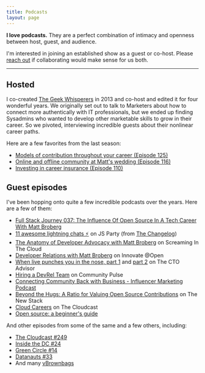 ```yaml
---
title: Podcasts
layout: page
---
```


**I love podcasts.** They are a perfect combination of intimacy and openness between host, guest, and audience. 

I'm interested in joining an established show as a guest or co-host. Please [reach out](mailto:matthewbbroberg+io@gmail.com) if collaborating would make sense for us both.

---

## Hosted

I co-created [The Geek Whisperers](https://geek-whisperers.com) in 2013 and co-host and edited it for four wonderful years. We originally set out to talk to Marketers about how to connect more authentically with IT professionals, but we ended up finding Sysadmins who wanted to develop other marketable skills to grow in their career. So we pivoted, interviewing incredible guests about their nonlinear career paths.

Here are a few favorites from the last season:

- [Models of contribution throughout your career (Episode 125)](http://geek-whisperers.com/2016/11/models-of-contribution-throughout-your-career-episode-125/)
- [Online and offline community at Matt's wedding (Episode 116)](http://geek-whisperers.com/2016/07/online-and-offline-community-at-matts-wedding-episode-116/)
- [Investing in career insurance (Episode 110)](http://geek-whisperers.com/2016/04/investing-in-career-insurance-vmware-user-group-recap-episode-110/)

## Guest episodes

I've been hopping onto quite a few  incredible podcasts over the years. Here are a few of them:

- [Full Stack Journey 037: The Influence Of Open Source In A Tech Career With Matt Broberg](https://packetpushers.net/podcast/full-stack-journey-037-the-influence-of-open-source-in-a-tech-career-with-matt-broberg/)
- [11 awesome lightning chats ⚡️](https://changelog.com/jsparty/100) on JS Party (from [The Changelog](https://changelog.com))
- [The Anatomy of Developer Advocacy with Matt Broberg](https://www.screaminginthecloud.com/episodes/the-anatomy-of-developer-advocacy-with-matt-broberg) on Screaming In The Cloud
- [Developer Relations with Matt Broberg](https://podcasts.apple.com/us/podcast/innovate-open/id498373813) on Innovate @Open
- [When live punches you in the nose, part 1](https://www.thectoadvisor.com/podcast/2018/10/22/when-life-punches-you-in-the-nose) and [part 2](https://www.thectoadvisor.com/podcast/2019/4/8/punched-in-the-nose-part-2) on The CTO Advisor
- [Hiring a DevRel Team](http://communitypulse.io/22-hiring-devrel-team/) on Community Pulse
- [Connecting Community Back with Business - Influencer Marketing Podcast](https://podcasts.apple.com/us/podcast/connecting-community-back-business-amy-lewis-matt-broberg/id1243637070?i=1000400292092)
- [Beyond the Hugs: A Ratio for Valuing Open Source Contributions](https://thenewstack.io/beyond-the-hugs-a-ratio-for-valuing-open-source-contributions/) on The New Stack
- [Cloud Careers](https://www.thecloudcast.net/2017/08/the-cloudcast-307-cloud-careers-after.html) on The Cloudcast
- [Open source: a beginner's guide](https://soundcloud.com/buzzword-bingo/open-source-beginners-guide)

And other episodes from some of the same and a few others, including: 

- [The Cloudcast #249](https://www.thecloudcast.net/2016/04/blog-post.html)
- [Inside the DC #24](http://www.inthedc.com/wp/the-hot-aisle-open-source-your-holidays-with-matt-brender-episode-24/)
- [Green Circle #14](https://greencircle.vmturbo.com/community/industry-perspectives/blog/2016/04/12/gc-on-demand-ep-14-intel-sdi-x-snap-and-more-with-matthew-brender-mjbrender)
- [Datanauts #33](http://packetpushers.net/podcast/podcasts/datanauts-033-making-telemetry-snap-intels-open-framework/)
- And many [vBrownbags](https://vbrownbag.com/)